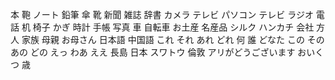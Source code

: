 本
鞄
ノート
鉛筆
傘
靴
新聞
雑誌
辞書
カメラ
テレビ
パソコン
テレビ
ラジオ
電話
机
椅子
かぎ
時計
手帳
写真
車
自転車
お土産
名産品
シルク
ハンカチ
会社
方
人
家族
母親
お母さん
日本語
中国語
これ
それ
あれ
どれ
何
誰
どなた
この
その
あの
どの
えっ
わあ
ええ
長島
日本
スワトウ
倫敦
アリがどうございます
おいくつ
歳


